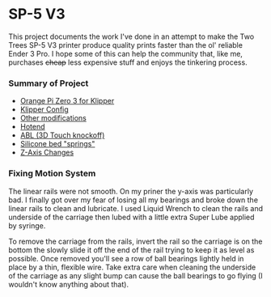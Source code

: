 # SP-5 V3

This project documents the work I've done in an attempt to make the Two Trees SP-5 V3 printer produce quality prints faster than the ol' reliable Ender 3 Pro. I hope some of this can help the community that, like me, purchases ~~cheap~~ less expensive stuff and enjoys the tinkering process.

### Summary of Project

- [Orange Pi Zero 3 for Klipper](/Orange%20Pi%20Zero%203/)
- [Klipper Config](/Klipper%20Config/)
- [Other modifications](/Other%20Modifications/)
 - [Hotend](/Other%20Modifications#v6-cheap-clone-hotend)
 - [ABL (3D Touch knockoff)](/Other%20Modifications#automatic-bed-leveling-and-probing)
 - [Silicone bed "springs"](/Other%20Modifications#springs)
 - [Z-Axis Changes](/Other%20Modifications#z-axis)


### Fixing Motion System

The linear rails were not smooth. On my priner the y-axis was particularly bad.  I finally got over my fear of losing all my bearings and broke down the linear rails to clean and lubricate.  I used Liquid Wrench to clean the rails and underside of the carriage then lubed with a little extra Super Lube applied by syringe.

To remove the carriage from the rails, invert the rail so the carriage is on the bottom the slowly slide it off the end of the rail trying to keep it as level as possible.  Once removed you'll see a row of ball bearings lightly held in place by a thin, flexible wire.  Take extra care when cleaning the underside of the carriage as any slight bump can cause the ball bearings to go flying (I wouldn't know anything about that).
